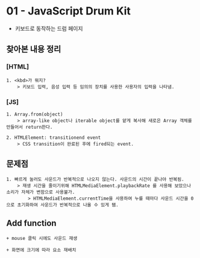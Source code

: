 # 01 - JavaScript Drum Kit

- 키보드로 동작하는 드럼 페이지

## 찾아본 내용 정리

### [HTML]

```
1. <kbd>가 뭐지?
    > 키보드 입력, 음성 입력 등 임의의 장치를 사용한 사용자의 입력을 나타냄.
```

### [JS]

```
1. Array.from(object)
    > array-like object나 iterable object를 얕게 복사해 새로은 Array 객체를 만들어서 return한다.

2. HTMLElement: transitionend event
    > CSS transition이 완료된 후에 fired되는 event.
```

## 문제점

```
1. 빠르게 눌러도 사운드가 반복적으로 나오지 않는다. 사운드의 시간이 끝나야 반복됨.
    > 재생 시간을 줄이기위해 HTMLMediaElement.playbackRate 를 사용해 보았으나 소리가 자체가 변함으로 사용불가.
        > HTMLMediaElement.currentTime을 사용하여 누를 때마다 사운드 시간을 0으로 초기화하여 사운드가 반복적으로 나올 수 있게 됌.
```

## Add function

```
+ mouse 클릭 시에도 사운드 재생

+ 화면에 크기에 따라 요소 재배치
```
